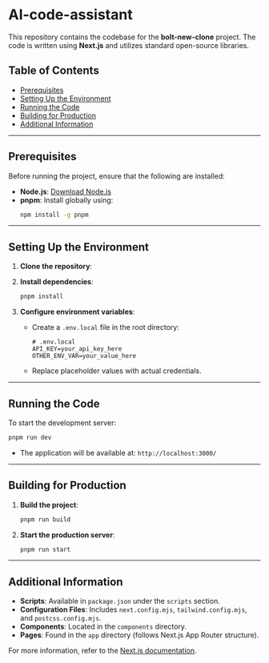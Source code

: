 # AI-code-assistant

This repository contains the codebase for the **bolt-new-clone** project. The code is written using **Next.js** and utilizes standard open-source libraries.

## Table of Contents

- [Prerequisites](#prerequisites)
- [Setting Up the Environment](#setting-up-the-environment)
- [Running the Code](#running-the-code)
- [Building for Production](#building-for-production)
- [Additional Information](#additional-information)

---

## Prerequisites

Before running the project, ensure that the following are installed:

- **Node.js**: [Download Node.js](https://nodejs.org/)
- **pnpm**: Install globally using:
  ```bash
  npm install -g pnpm
  ```

---

## Setting Up the Environment

1. **Clone the repository**:


2. **Install dependencies**:

   ```bash
   pnpm install
   ```

3. **Configure environment variables**:

   - Create a `.env.local` file in the root directory:
     ```env
     # .env.local
     API_KEY=your_api_key_here
     OTHER_ENV_VAR=your_value_here
     ```
   - Replace placeholder values with actual credentials.

---

## Running the Code

To start the development server:

```bash
pnpm run dev
```

- The application will be available at: `http://localhost:3000/`

---

## Building for Production

1. **Build the project**:

   ```bash
   pnpm run build
   ```

2. **Start the production server**:

   ```bash
   pnpm run start
   ```

---

## Additional Information

- **Scripts**: Available in `package.json` under the `scripts` section.
- **Configuration Files**: Includes `next.config.mjs`, `tailwind.config.mjs`, and `postcss.config.mjs`.
- **Components**: Located in the `components` directory.
- **Pages**: Found in the `app` directory (follows Next.js App Router structure).

For more information, refer to the [Next.js documentation](https://nextjs.org/docs).
